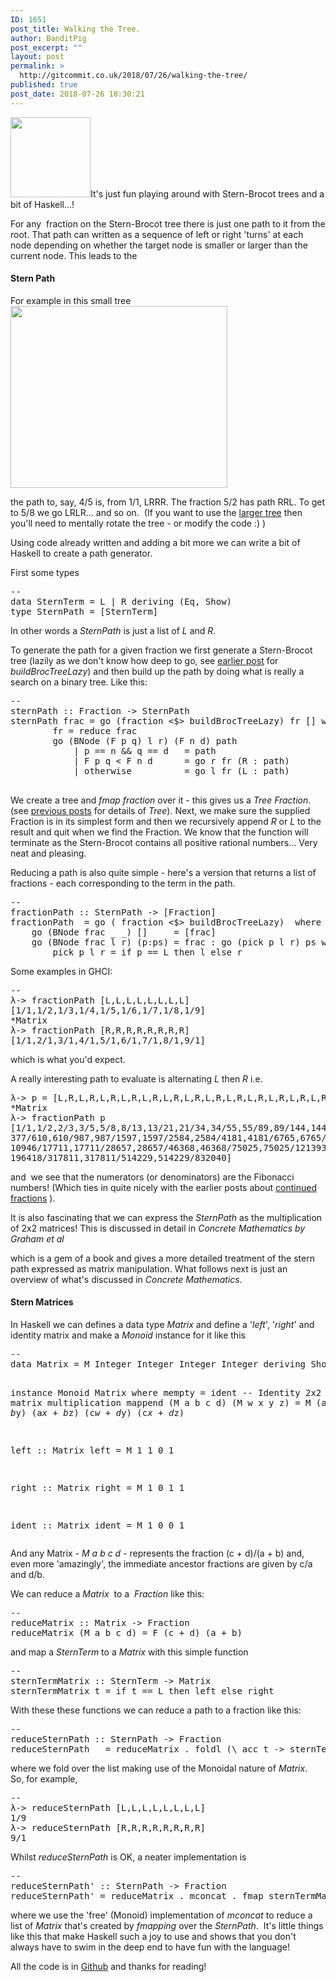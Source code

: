 ```yaml
---
ID: 1651
post_title: Walking the Tree.
author: BanditPig
post_excerpt: ""
layout: post
permalink: >
  http://gitcommit.co.uk/2018/07/26/walking-the-tree/
published: true
post_date: 2018-07-26 18:30:21
---
```

<img class="alignnone size-full wp-image-317" src="http://gitcommit.co.uk/wp-content/uploads/2017/03/refresh.png" alt="" width="128" height="128" />It's just fun playing around with Stern-Brocot trees and a bit of Haskell...!

For any  fraction on the Stern-Brocot tree there is just one path to it from the root. That path can written as a sequence of left or right 'turns' at each node depending on whether the target node is smaller or larger than the current node. This leads to the
<h4>Stern Path</h4>
For example in this small tree

<img class="alignnone size-full wp-image-1652" src="http://gitcommit.co.uk/wp-content/uploads/2018/07/tree.png" alt="" width="347" height="291" />

the path to, say, 4/5 is, from 1/1, LRRR. The fraction 5/2 has path RRL. To get to 5/8 we go LRLR... and so on.  (If you want to use the <a href="http://gitcommit.co.uk/wp-content/uploads/2018/07/test.html">larger tree</a> then you'll need to mentally rotate the tree - or modify the code :) )

Using code already written and adding a bit more we can write a bit of Haskell to create a path generator.

First some types
<pre class="lang:haskell decode:true ">--
data SternTerm = L | R deriving (Eq, Show)
type SternPath = [SternTerm]
</pre>
In other words a <em>SternPath</em> is just a list of<em> L</em> and <em>R</em>.

To generate the path for a given fraction we first generate a Stern-Brocot tree (lazily as we don't know how deep to go, see <a href="http://gitcommit.co.uk/2018/07/16/a-stern-tree/">earlier post</a> for <em>buildBrocTreeLazy</em>) and then build up the path by doing what is really a search on a binary tree. Like this:
<pre class="lang:haskell decode:true">--
sternPath :: Fraction -&gt; SternPath
sternPath frac = go (fraction &lt;$&gt; buildBrocTreeLazy) fr [] where
        fr = reduce frac
        go (BNode (F p q) l r) (F n d) path
            | p == n &amp;&amp; q == d   = path
            | F p q &lt; F n d      = go r fr (R : path)
            | otherwise          = go l fr (L : path)

</pre>
We create a tree and <em>fmap</em> <em>fraction</em> over it - this gives us a <em>Tree Fraction</em>. (see <a href="http://gitcommit.co.uk/2018/07/16/a-stern-tree/">previous posts</a> for details of <em>Tree</em>). Next, we make sure the supplied Fraction is in its simplest form and then we recursively append <em>R</em> or<em> L</em> to the result and quit when we find the Fraction. We know that the function will terminate as the Stern-Brocot contains all positive rational numbers... Very neat and pleasing.

Reducing a path is also quite simple - here's a version that returns a list of fractions - each corresponding to the term in the path.
<pre class="lang:haskell decode:true ">--
fractionPath :: SternPath -&gt; [Fraction]
fractionPath  = go ( fraction &lt;$&gt; buildBrocTreeLazy)  where
    go (BNode frac _ _) []     = [frac]
    go (BNode frac l r) (p:ps) = frac : go (pick p l r) ps where
        pick p l r = if p == L then l else r
</pre>
Some examples in GHCI:
<pre class="lang:haskell decode:true">--
λ-&gt; fractionPath [L,L,L,L,L,L,L,L]
[1/1,1/2,1/3,1/4,1/5,1/6,1/7,1/8,1/9]
*Matrix
λ-&gt; fractionPath [R,R,R,R,R,R,R,R]
[1/1,2/1,3/1,4/1,5/1,6/1,7/1,8/1,9/1]</pre>
which is what you'd expect.

A really interesting path to evaluate is alternating <em>L</em> then <em>R</em> i.e.
<pre class="lang:haskell decode:true ">λ-&gt; p = [L,R,L,R,L,R,L,R,L,R,L,R,L,R,L,R,L,R,L,R,L,R,L,R,L,R,L,R]
*Matrix
λ-&gt; fractionPath p
[1/1,1/2,2/3,3/5,5/8,8/13,13/21,21/34,34/55,55/89,89/144,144/233,233/377,
377/610,610/987,987/1597,1597/2584,2584/4181,4181/6765,6765/10946,
10946/17711,17711/28657,28657/46368,46368/75025,75025/121393,121393/196418,
196418/317811,317811/514229,514229/832040]</pre>
and  we see that the numerators (or denominators) are the Fibonacci numbers! (Which ties in quite nicely with the earlier posts about <a href="http://gitcommit.co.uk/2017/11/16/fractions-to-phi-to-fibonacci/">continued fractions</a> ).

It is also fascinating that we can express the <em>SternPath</em> as the multiplication of 2x2 matrices! This is discussed in detail in <em>Concrete Mathematics by Graham et al</em>

which is a gem of a book and gives a more detailed treatment of the stern path expressed as matrix manipulation. What follows next is just an overview of what's discussed in <em>Concrete Mathematics.</em>
<h4>Stern Matrices</h4>
In Haskell we can defines a data type <em>Matrix</em> and define a '<em>left</em>', '<em>right</em>' and identity matrix and make a <em>Monoid</em> instance for it like this
<pre class="lang:haskell decode:true">--
data Matrix = M Integer Integer Integer Integer deriving Show

instance Monoid Matrix where
    mempty = ident -- Identity 2x2 matrix
    -- matrix multiplication
    mappend (M a b c d) (M w x y z) =
        M (a*w + b*y) (a*x + b*z) (c*w + d*y) (c*x + d*z)

left :: Matrix
left = M 1 1 0 1

right :: Matrix
right = M 1 0 1 1

ident :: Matrix
ident = M 1 0 0 1
</pre>
And any Matrix - <em>M a b c d</em> - represents the fraction (c + d)/(a + b) and, even more 'amazingly', the immediate ancestor fractions are given by c/a and d/b.

We can reduce a <em>Matrix</em>  to a  <em>Fraction</em> like this:
<pre class="lang:haskell decode:true">--
reduceMatrix :: Matrix -&gt; Fraction
reduceMatrix (M a b c d) = F (c + d) (a + b)</pre>
and map a <em>SternTerm</em> to a <em>Matrix</em> with this simple function
<pre class="lang:haskell decode:true">--
sternTermMatrix :: SternTerm -&gt; Matrix
sternTermMatrix t = if t == L then left else right</pre>
With these these functions we can reduce a path to a fraction like this:
<pre class="lang:haskell decode:true">--
reduceSternPath :: SternPath -&gt; Fraction
reduceSternPath   = reduceMatrix . foldl (\ acc t -&gt; sternTermMatrix t &lt;&gt; acc ) ident
</pre>
where we fold over the list making use of the Monoidal nature of <em>Matrix</em>.  So, for example,
<pre class="lang:haskell decode:true ">--
λ-&gt; reduceSternPath [L,L,L,L,L,L,L,L]
1/9
λ-&gt; reduceSternPath [R,R,R,R,R,R,R,R]
9/1
</pre>
Whilst <em>reduceSternPath </em>is OK, a neater implementation is
<pre class="lang:haskell decode:true">--
reduceSternPath' :: SternPath -&gt; Fraction
reduceSternPath' = reduceMatrix . mconcat . fmap sternTermMatrix
</pre>
where we use the 'free' (Monoid) implementation of <em>mconcat</em> to reduce a list of <em>Matrix</em> that's created by <em>fmapping</em> over the <em>SternPath</em>.  It's little things like this that make Haskell such a joy to use and shows that you don't always have to swim in the deep end to have fun with the language!

All the code is in <a href="https://github.com/banditpig/Farey/tree/monoidFractions">Github</a> and thanks for reading!

&nbsp;

&nbsp;